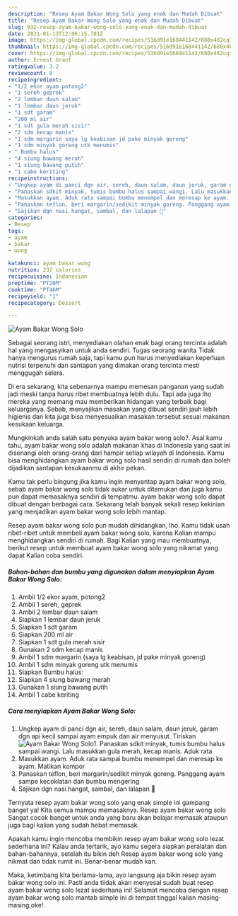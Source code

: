 ```yaml
---
description: "Resep Ayam Bakar Wong Solo yang enak dan Mudah Dibuat"
title: "Resep Ayam Bakar Wong Solo yang enak dan Mudah Dibuat"
slug: 932-resep-ayam-bakar-wong-solo-yang-enak-dan-mudah-dibuat
date: 2021-01-13T12:06:15.781Z
image: https://img-global.cpcdn.com/recipes/516d91e168441142/680x482cq70/ayam-bakar-wong-solo-foto-resep-utama.jpg
thumbnail: https://img-global.cpcdn.com/recipes/516d91e168441142/680x482cq70/ayam-bakar-wong-solo-foto-resep-utama.jpg
cover: https://img-global.cpcdn.com/recipes/516d91e168441142/680x482cq70/ayam-bakar-wong-solo-foto-resep-utama.jpg
author: Ernest Grant
ratingvalue: 3.2
reviewcount: 8
recipeingredient:
- "1/2 ekor ayam potong2"
- "1 sereh geprek"
- "2 lembar daun salam"
- "1 lembar daun jeruk"
- "1 sdt garam"
- "200 ml air"
- "1 sdt gula merah sisir"
- "2 sdm kecap manis"
- "1 sdm margarin saya lg keabisan jd pake minyak goreng"
- "1 sdm minyak goreng utk menumis"
- " Bumbu halus"
- "4 siung bawang merah"
- "1 siung bawang putih"
- "1 cabe keriting"
recipeinstructions:
- "Ungkep ayam di panci dgn air, sereh, daun salam, daun jeruk, garam dgn api kecil sampai ayam empuk dan air menyusut. Tiriskan"
- "Panaskan sdkit minyak, tumis bumbu halus sampai wangi. Lalu masukkan gula merah, kecap manis. Aduk rata"
- "Masukkan ayam. Aduk rata sampai bumbu menempel dan meresap ke ayam. Matikan kompor"
- "Panaskan teflon, beri margarin/sedikit minyak goreng. Panggang ayam sampe kecoklatan dan bumbu mengering"
- "Sajikan dgn nasi hangat, sambal, dan lalapan 🥰"
categories:
- Resep
tags:
- ayam
- bakar
- wong

katakunci: ayam bakar wong 
nutrition: 237 calories
recipecuisine: Indonesian
preptime: "PT20M"
cooktime: "PT46M"
recipeyield: "1"
recipecategory: Dessert

---
```



![Ayam Bakar Wong Solo](https://img-global.cpcdn.com/recipes/516d91e168441142/680x482cq70/ayam-bakar-wong-solo-foto-resep-utama.jpg)

Sebagai seorang istri, menyediakan olahan enak bagi orang tercinta adalah hal yang mengasyikan untuk anda sendiri. Tugas seorang  wanita Tidak hanya mengurus rumah saja, tapi kamu pun harus menyediakan keperluan nutrisi terpenuhi dan santapan yang dimakan orang tercinta mesti menggugah selera.

Di era  sekarang, kita sebenarnya mampu memesan panganan yang sudah jadi meski tanpa harus ribet membuatnya lebih dulu. Tapi ada juga lho mereka yang memang mau memberikan hidangan yang terbaik bagi keluarganya. Sebab, menyajikan masakan yang dibuat sendiri jauh lebih higienis dan kita juga bisa menyesuaikan masakan tersebut sesuai makanan kesukaan keluarga. 



Mungkinkah anda salah satu penyuka ayam bakar wong solo?. Asal kamu tahu, ayam bakar wong solo adalah makanan khas di Indonesia yang saat ini disenangi oleh orang-orang dari hampir setiap wilayah di Indonesia. Kamu bisa menghidangkan ayam bakar wong solo hasil sendiri di rumah dan boleh dijadikan santapan kesukaanmu di akhir pekan.

Kamu tak perlu bingung jika kamu ingin menyantap ayam bakar wong solo, sebab ayam bakar wong solo tidak sukar untuk ditemukan dan juga kamu pun dapat memasaknya sendiri di tempatmu. ayam bakar wong solo dapat dibuat dengan berbagai cara. Sekarang telah banyak sekali resep kekinian yang menjadikan ayam bakar wong solo lebih mantap.

Resep ayam bakar wong solo pun mudah dihidangkan, lho. Kamu tidak usah ribet-ribet untuk membeli ayam bakar wong solo, karena Kalian mampu menghidangkan sendiri di rumah. Bagi Kalian yang mau membuatnya, berikut resep untuk membuat ayam bakar wong solo yang nikamat yang dapat Kalian coba sendiri.

<!--inarticleads1-->

##### Bahan-bahan dan bumbu yang digunakan dalam menyiapkan Ayam Bakar Wong Solo:

1. Ambil 1/2 ekor ayam, potong2
1. Ambil 1 sereh, geprek
1. Ambil 2 lembar daun salam
1. Siapkan 1 lembar daun jeruk
1. Siapkan 1 sdt garam
1. Siapkan 200 ml air
1. Siapkan 1 sdt gula merah sisir
1. Gunakan 2 sdm kecap manis
1. Ambil 1 sdm margarin (saya lg keabisan, jd pake minyak goreng)
1. Ambil 1 sdm minyak goreng utk menumis
1. Siapkan  Bumbu halus:
1. Siapkan 4 siung bawang merah
1. Gunakan 1 siung bawang putih
1. Ambil 1 cabe keriting




<!--inarticleads2-->

##### Cara menyiapkan Ayam Bakar Wong Solo:

1. Ungkep ayam di panci dgn air, sereh, daun salam, daun jeruk, garam dgn api kecil sampai ayam empuk dan air menyusut. Tiriskan
<img src="https://img-global.cpcdn.com/steps/4c4e91eec4b5c14e/160x128cq70/ayam-bakar-wong-solo-langkah-memasak-1-foto.jpg" alt="Ayam Bakar Wong Solo">1. Panaskan sdkit minyak, tumis bumbu halus sampai wangi. Lalu masukkan gula merah, kecap manis. Aduk rata
1. Masukkan ayam. Aduk rata sampai bumbu menempel dan meresap ke ayam. Matikan kompor
1. Panaskan teflon, beri margarin/sedikit minyak goreng. Panggang ayam sampe kecoklatan dan bumbu mengering
1. Sajikan dgn nasi hangat, sambal, dan lalapan 🥰




Ternyata resep ayam bakar wong solo yang enak simple ini gampang banget ya! Kita semua mampu memasaknya. Resep ayam bakar wong solo Sangat cocok banget untuk anda yang baru akan belajar memasak ataupun juga bagi kalian yang sudah hebat memasak.

Apakah kamu ingin mencoba membikin resep ayam bakar wong solo lezat sederhana ini? Kalau anda tertarik, ayo kamu segera siapkan peralatan dan bahan-bahannya, setelah itu bikin deh Resep ayam bakar wong solo yang nikmat dan tidak rumit ini. Benar-benar mudah kan. 

Maka, ketimbang kita berlama-lama, ayo langsung aja bikin resep ayam bakar wong solo ini. Pasti anda tiidak akan menyesal sudah buat resep ayam bakar wong solo lezat sederhana ini! Selamat mencoba dengan resep ayam bakar wong solo mantab simple ini di tempat tinggal kalian masing-masing,oke!.

